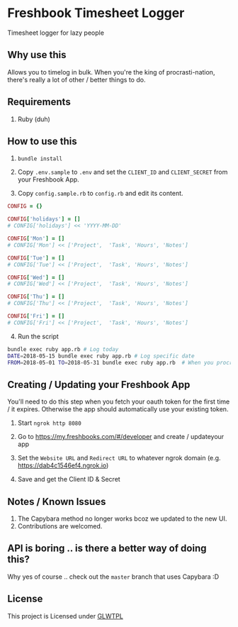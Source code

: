 # Freshbook Timesheet Logger
Timesheet logger for lazy people

## Why use this
Allows you to timelog in bulk. When you're the king of procrasti-nation, there's really a lot of other / better things to do.

## Requirements
1. Ruby (duh)

## How to use this

1. `bundle install`

2. Copy `.env.sample` to `.env` and set the `CLIENT_ID` and `CLIENT_SECRET` from your Freshbook App.

3. Copy `config.sample.rb` to `config.rb` and edit its content.
```ruby
CONFIG = {}

CONFIG['holidays'] = []
# CONFIG['holidays'] << 'YYYY-MM-DD'

CONFIG['Mon'] = []
# CONFIG['Mon'] << ['Project',  'Task', 'Hours', 'Notes']

CONFIG['Tue'] = []
# CONFIG['Tue'] << ['Project',  'Task', 'Hours', 'Notes']

CONFIG['Wed'] = []
# CONFIG['Wed'] << ['Project',  'Task', 'Hours', 'Notes']

CONFIG['Thu'] = []
# CONFIG['Thu'] << ['Project',  'Task', 'Hours', 'Notes']

CONFIG['Fri'] = []
# CONFIG['Fri'] << ['Project',  'Task', 'Hours', 'Notes']
```

4. Run the script

```bash
bundle exec ruby app.rb # Log today
DATE=2018-05-15 bundle exec ruby app.rb # Log specific date
FROM=2018-05-01 TO=2018-05-31 bundle exec ruby app.rb  # When you procrastinate until the last minute
```

## Creating / Updating your Freshbook App

You'll need to do this step when you fetch your oauth token for the first time / it expires. Otherwise the app should automatically use your existing token.

1. Start `ngrok http 8080`

2. Go to https://my.freshbooks.com/#/developer and create / updateyour app

3. Set the `Website URL` and `Redirect URL` to whatever ngrok domain (e.g. https://dab4c1546ef4.ngrok.io)

4. Save and get the Client ID & Secret

## Notes / Known Issues

1. The Capybara method no longer works bcoz we updated to the new UI. 
1. Contributions are welcomed.

## API is boring .. is there a better way of doing this?
Why yes of course .. check out the `master` branch that uses Capybara :D

## License

This project is Licensed under [GLWTPL](https://github.com/me-shaon/GLWTPL)